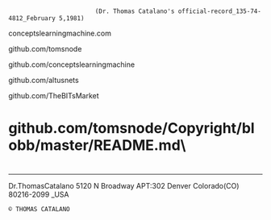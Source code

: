 #


     

                            (Dr. Thomas Catalano's official-record_135-74-4812_February 5,1981)
                            
                            

conceptslearningmachine.com

github.com/tomsnode

github.com/conceptslearningmachine

github.com/altusnets

github.com/TheBITsMarket

#

# github.com/tomsnode/Copyright/blobb/master/README.md\

#

--------------
Dr.ThomasCatalano
5120 N Broadway APT:302
Denver Colorado(CO) 80216-2099 _USA

    © THOMAS CATALANO
